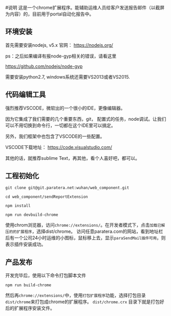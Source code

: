 #说明
这是一个chrome扩展程序。能辅助运维人员给客户发送报告邮件（以截屏为内容）的，目前用于portal自动化报告中。

## 环境安装
首先需要安装nodejs, v5.x
官网： https://nodejs.org/

ps：之后如果编译有报node-gyp相关的错误，请看这里

https://github.com/nodejs/node-gyp

需要安装python2.7, windows系统还需要VS2013或者VS2015.

## 代码编辑工具
强烈推荐VSCODE，微软出的一个很小的IDE，更像编辑器。

因为它集成了我们需要的几个重要东西，git， 配置式的任务，node调试。让我们可以不用切换到命令行，一切都在这个IDE里可以搞定。

另外，我们框架中也包含了VSCODE的一些配置。

VSCODE下载地址： https://code.visualstudio.com/

其他的话，就推荐sublime Text，再其他，看个人喜好吧，都可以。

## 工程初始化
`git clone git@git.paratera.net:wuhan/web_component.git`

`cd web_component/sendReportExtension`

`npm install`

`npm run devbuild-chrome`

使用chrom浏览器，访问`chrome://extensions/`。在开发者模式下，点击`加载已解压的的扩展程序`，选择dist/chrome。
访问任意paratera.com的网站，看到地址栏后有一个公司24小时运维的小图标，鼠标移上去，显示`paraSendMail插件可用`，则表示插件安装成功。

## 产品发布
开发完毕后，使用以下命令打包脚本文件

`npm run build-chrome`

然后再`chrome://extensions/`中，使用`打包扩展程序`功能，选择打包目录`dist/chrome`来打包成chrome的扩展程序。
`dist/chrome.crx` 目录下就是打包好后的扩展程序安装文件。
